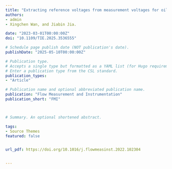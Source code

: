 ```yaml
---
title: "Extracting reference voltages from measurement voltages for oil-water two-phase flow measurement of electrical impedance tomography"
authors:
- admin
- Xingchen Wan, and Jiabin Jia.

date: "2023-03-01T00:00:00Z"
doi: "10.1109/TIE.2025.3536555"

# Schedule page publish date (NOT publication's date).
publishDate: "2025-05-10T00:00:00Z"

# Publication type.
# Accepts a single type but formatted as a YAML list (for Hugo requirements).
# Enter a publication type from the CSL standard.
publication_types:
- "Article"

# Publication name and optional abbreviated publication name.
publication: "Flow Measurement and Instrumentation"
publication_short: "FMI"



# Summary. An optional shortened abstract.

tags:
- Source Themes
featured: false


url_pdf: https://doi.org/10.1016/j.flowmeasinst.2022.102304


---
```



